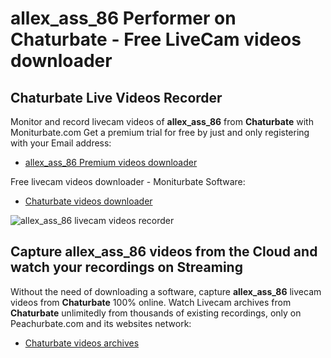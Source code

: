 # allex_ass_86 Performer on Chaturbate - Free LiveCam videos downloader

## Chaturbate Live Videos Recorder

Monitor and record livecam videos of **allex_ass_86** from **Chaturbate** with Moniturbate.com
Get a premium trial for free by just and only registering with your Email address:
* [allex_ass_86 Premium videos downloader](https://moniturbate.com/request-demo-licence-key.html)

Free livecam videos downloader - Moniturbate Software:
* [Chaturbate videos downloader](https://moniturbate.com/moniturbate-download-software.html)

![allex_ass_86 livecam videos recorder](https://peachurnet.com/templates/moniturbate-software.png)


## Capture allex_ass_86 videos from the Cloud and watch your recordings on Streaming

Without the need of downloading a software, capture **allex_ass_86** livecam videos from **Chaturbate** 100% online.
Watch Livecam archives from **Chaturbate** unlimitedly from thousands of existing recordings, only on Peachurbate.com and its websites network:
* [Chaturbate videos archives](https://peachurnet.com/)